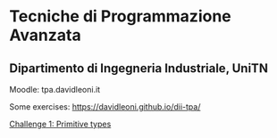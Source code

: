 
# Tecniche di Programmazione Avanzata

## Dipartimento di Ingegneria Industriale, UniTN


Moodle: tpa.davidleoni.it

Some exercises: https://davidleoni.github.io/dii-tpa/


[Challenge 1: Primitive types](basics/primitive-types-chal.html)



